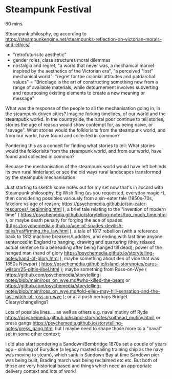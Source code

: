 # Steampunk Festival

60 mins.

Steampunk philosphy, eg according to https://steampunkengine.net/steampunks-reflection-on-victorian-morals-and-ethics/

- "retrofuturisitc aesthetic"
- gender roles, class structures moral dilemmas
- nostalgia and regret, "a world that never was, a mechanical marvel inspired by the aesthetics of the Victorian era", "a perceived "lost" mechanical world"; "regret for the colonial attitudes and patriarchal values"
= "Bricolage is the art of constructing something new from a range of available materials, while detournement involves subverting and repurposing existing elements to create a new meaning or message"

What was the response of the people to all the mechanisation going in, in the steampunk driven cities? Imagine forking timelines, of our world and the steampubk workd. In the countryside, the rural poor continue to tell stories, stories the age of reason would show contempt for, as being naive, or "savage". What stories would the folklorisits from the steampunk world, and from our world, have found and collected in common?

Pondering this as a conceit for finding what stories to tell: What stories would the folklorisits from the steampunk world, and from our world, have found and collected in common?

Becuase the mechanisation of the steampunk world would have left behinds its own rural hinterland, or see the old ways rural landscapes transformed by the steampubk mechanisation

Just starting to sketch some notes out for my set now that's in accord with Steampunk philosophy. Eg Wish Ring (as you requested, everyday magic:-), then considering possibles variously from a sin-eater tale (1850s-70s, fakelore vs age of reason; https://psychemedia.github.io/sin-eater-resources/_beginning.html ), a brief tale relating to the "invention of modern time" ( https://psychemedia.github.io/storytelling-notes/too_much_time.html ), or maybe death penalty for forging the ace of spades (https://psychemedia.github.io/ace-of-spades-devilish-tales/reaffirming_the_law.html ), a tale of 1817 rebellion (with a reference back to 1812 machine breakers/Luddites, and ending with last time anyone sentenced in England to hanging, drawing and quartering (they relaxed actual sentence to a beheading after being hanged till dead);  power of the hanged man (hand of glory https://psychemedia.github.io/storytelling-notes/hand-of-glory.html ), maybe something about den of vice that was 1850s Newport ( https://psychemedia.github.io/island-storynotes/carus-wilson/25-pittis-libel.html ); maybe something from Ross-on-Wye ( https://github.com/psychemedia/storytelling-notes/blob/main/ross_on_wye.md#who-killed-the-bears or https://github.com/psychemedia/storytelling-notes/blob/main/ross_on_wye.md#old-ellen-may-hill-sensation-and-the-last-witch-of-ross-on-wye ); or at a push perhaps Bridget Cleary/changelings?

Lots of possible lines.... as well as others e.g. naval mutiny off Ryde https://psychemedia.github.io/island-storynotes/spithead_mutiny.html, or press gangs  https://psychemedia.github.io/storytelling-notes/press_gang.html but I maybe need to shape those more to a "naval" set in some other context;

I did also start pondering a Sandown/Bembridge 1870s set a couple of years ago - sinking of Eurydice (a legacy masted sailing training ship as the navy was moving to steam), which sank in Sandown Bay at time Sandown pier was being built, Brading march was being reclaimed etc etc. But both of those are very historical based and things which need an appropriate delivery context and lots of work!
